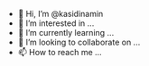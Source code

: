 - 👋 Hi, I’m @kasidinamin
- 👀 I’m interested in ...
- 🌱 I’m currently learning ...
- 💞️ I’m looking to collaborate on ...
- 📫 How to reach me ...

<!---
kasidinamin/kasidinamin is a ✨ special ✨ repository because its `README.md` (this file) appears on your GitHub profile.
You can click the Preview link to take a look at your changes.
--->
